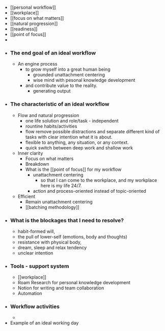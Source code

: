 - [[personal workflow]]
- [[workplace]]
- [[focus on what matters]]
- [[natural progression]]
- [[readiness]]
- [[point of focus]]
- 
- ### The end goal of an ideal workflow 
    - An engine process 
        - to grow myself into a great human being
            - grounded unattachment centering
            - wise mind with pesonal knowledge development
        - and contribute value to the reality.
            - generating output
- ### The characteristic of an ideal workflow
    - Flow and natural progression
        - one life solution and role/task - independent
        - rountine habits/activities
        - flow remove possible distractions and separate different kind of tasks with clear intention what it is about.
        - flexible to anything, any situation, or any context.
        - quick switch between deep work and shallow work
    - Inner clarity
        - Focus on what matters
        - Breakdown 
        - What is the [[point of focus]] for my workflow
            - unattachment centering 
                - so that I can come to the workplace, and my workplace here is my life 24/7.
            - action and process-oriented instead of topic-oriented
    - Efficient
        - Remain unattachment centering
        - [[batching methodology]]
- ### What is the blockages that I need to resolve?
    - habit-formed will, 
    - the pull of lower-self (emotions, body and thoughts)
    - resistance with physical body, 
    - dream, sleep and relax tendency
    - unclear intention
- ### Tools - support system
    - [[workplace]]
    - Roam Research for personal knowledge development
    - Notion for writing and team collaboration
    - Automation
- ### Workflow activities
    - 
- Example of an ideal working day
